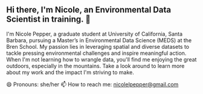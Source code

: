 ## Hi there, I'm Nicole, an Environmental Data Scientist in training. 👋

I'm Nicole Pepper, a graduate student at University of California, Santa Barbara, pursuing a Master’s in Environmental Data Science (MEDS) at the Bren School. My passion lies in leveraging spatial and diverse datasets to tackle pressing environmental challenges and inspire meaningful action. When I'm not learning how to  wrangle data, you'll find me enjoying the great outdoors, especially in the mountains. Take a look around to learn more about my work and the impact I'm striving to make.


😄 Pronouns: she/her
📫 How to reach me: nicolelpepper@gmail.com


